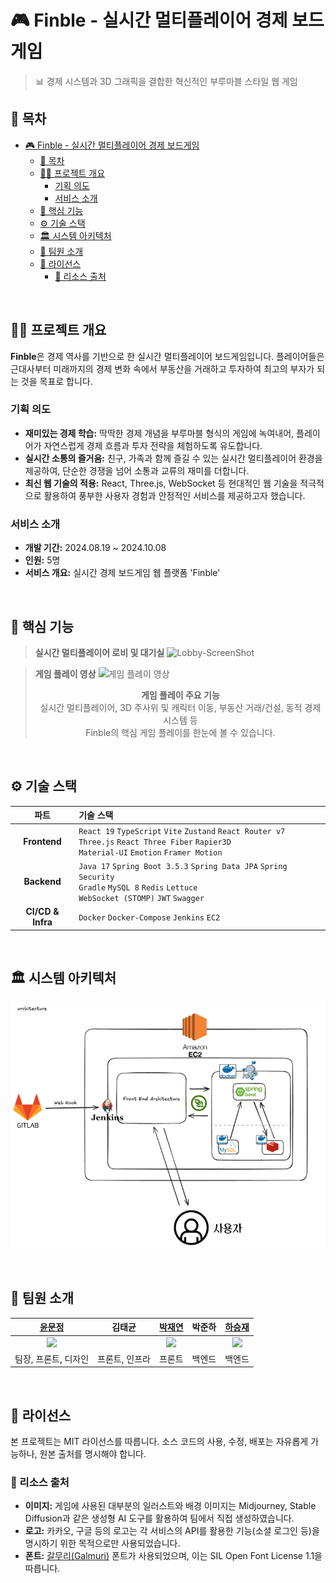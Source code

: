 # 🎮 Finble - 실시간 멀티플레이어 경제 보드게임

> 📊 경제 시스템과 3D 그래픽을 결합한 혁신적인 부루마블 스타일 웹 게임

## 📄 목차
- [🎮 Finble - 실시간 멀티플레이어 경제 보드게임](#-finble---실시간-멀티플레이어-경제-보드게임)
  - [📄 목차](#-목차)
  - [✍🏻 프로젝트 개요](#-프로젝트-개요)
    - [기획 의도](#기획-의도)
    - [서비스 소개](#서비스-소개)
  - [🚀 핵심 기능](#-핵심-기능)
  - [⚙️ 기술 스택](#️-기술-스택)
  - [🏛️ 시스템 아키텍처](#️-시스템-아키텍처)
  - [🧡 팀원 소개](#-팀원-소개)
  - [📄 라이선스](#-라이선스)
    - [🎨 리소스 출처](#-리소스-출처)

<br />

## ✍🏻 프로젝트 개요

**Finble**은 경제 역사를 기반으로 한 실시간 멀티플레이어 보드게임입니다. 플레이어들은 근대사부터 미래까지의 경제 변화 속에서 부동산을 거래하고 투자하여 최고의 부자가 되는 것을 목표로 합니다.

### 기획 의도
- **재미있는 경제 학습:** 딱딱한 경제 개념을 부루마블 형식의 게임에 녹여내어, 플레이어가 자연스럽게 경제 흐름과 투자 전략을 체험하도록 유도합니다.
- **실시간 소통의 즐거움:** 친구, 가족과 함께 즐길 수 있는 실시간 멀티플레이어 환경을 제공하여, 단순한 경쟁을 넘어 소통과 교류의 재미를 더합니다.
- **최신 웹 기술의 적용:** React, Three.js, WebSocket 등 현대적인 웹 기술을 적극적으로 활용하여 풍부한 사용자 경험과 안정적인 서비스를 제공하고자 했습니다.

### 서비스 소개
- **개발 기간:** 2024.08.19 ~ 2024.10.08
- **인원:** 5명
- **서비스 개요:** 실시간 경제 보드게임 웹 플랫폼 'Finble'

<br />

## 🚀 핵심 기능

> **실시간 멀티플레이어 로비 및 대기실**
> ![Lobby-ScreenShot](ScreenShot/image2.png) 

> **게임 플레이 영상**
> ![게임 플레이 영상](ScreenShot/image3.gif)
> <div align="center">
> <b>게임 플레이 주요 기능</b><br/>
> 실시간 멀티플레이어, 3D 주사위 및 캐릭터 이동, 부동산 거래/건설, 동적 경제 시스템 등<br/>
> Finble의 핵심 게임 플레이를 한눈에 볼 수 있습니다.
> </div>

<br/>

## ⚙️ 기술 스택
| 파트 | 기술 스택 |
|:---:|:---|
| **Frontend** | `React 19` `TypeScript` `Vite` `Zustand` `React Router v7` <br/> `Three.js` `React Three Fiber` `Rapier3D` <br/> `Material-UI` `Emotion` `Framer Motion` |
| **Backend** | `Java 17` `Spring Boot 3.5.3` `Spring Data JPA` `Spring Security` <br/> `Gradle` `MySQL 8` `Redis` `Lettuce` <br/> `WebSocket (STOMP)` `JWT` `Swagger` |
| **CI/CD & Infra** | `Docker` `Docker-Compose` `Jenkins` `EC2` |

<br/>

## 🏛️ 시스템 아키텍처
![시스템 아키텍처](ScreenShot/image1.png)

<br/>

## 🧡 팀원 소개

| [윤문정](https://github.com/yuuuuuu32) | 김태균 | [박재연](https://github.com/Park-Jaeyeon) | 박준하 | [하승재](https://github.com/SEUNGJAE-97) |
|:---:|:---:|:---:|:---:|:---:|
| <img src="https://avatars.githubusercontent.com/yuuuuuu32?v=4" width="150"> | | <img src="https://avatars.githubusercontent.com/Park-Jaeyeon?v=4" width="150"> |  | <img src="https://avatars.githubusercontent.com/SEUNGJAE-97?v=4" width="150"> |
| 팀장, 프론트, 디자인 | 프론트, 인프라 | 프론트 | 백엔드 | 백엔드 |

<br/>

## 📄 라이선스

본 프로젝트는 MIT 라이선스를 따릅니다. 소스 코드의 사용, 수정, 배포는 자유롭게 가능하나, 원본 출처를 명시해야 합니다.

### 🎨 리소스 출처
- **이미지:** 게임에 사용된 대부분의 일러스트와 배경 이미지는 Midjourney, Stable Diffusion과 같은 생성형 AI 도구를 활용하여 팀에서 직접 생성하였습니다.
- **로고:** 카카오, 구글 등의 로고는 각 서비스의 API를 활용한 기능(소셜 로그인 등)을 명시하기 위한 목적으로만 사용되었습니다.
- **폰트:** [갈무리(Galmuri)](https://noonnu.cc/font_page/1610) 폰트가 사용되었으며, 이는 SIL Open Font License 1.1을 따릅니다.
